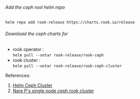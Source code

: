 ###### Add the ceph rool helm repo  
`helm repo add rook-release https://charts.rook.io/release`

###### Download the ceph charts for  

- rook operator :  
`helm pull --untar rook-release/rook-ceph`  
- rook cluster :  
`helm pull --untar rook-release/rook-ceph-cluster`  

References:  
1. [Helm Ceph Cluster](https://rook.io/docs/rook/v1.8/helm.html)
2. [Nare P's single node ceph rook cluster](https://www.youtube.com/watch?v=HpKOO3XvWvk)
